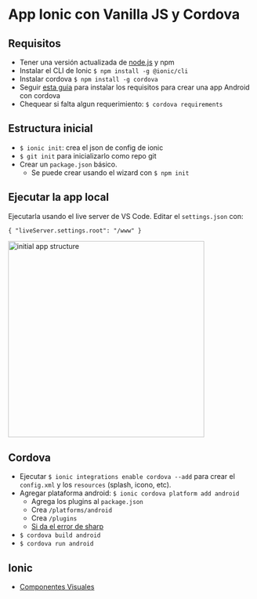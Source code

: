 # App Ionic con Vanilla JS y Cordova

## Requisitos
- Tener una versión actualizada de [node.js](https://nodejs.org/en/) y npm
- Instalar el CLI de Ionic
`$ npm install -g @ionic/cli`
- Instalar cordova
`$ npm install -g cordova`
- Seguir [esta guia](https://cordova.apache.org/docs/en/10.x/guide/platforms/android/index.html#installing-the-requirements) para instalar los requisitos para crear una app Android con cordova
- Chequear si falta algun requerimiento:
`$ cordova requirements`


## Estructura inicial

- `$ ionic init`: crea el json de config de ionic
- `$ git init` para inicializarlo como repo git
- Crear un `package.json` básico.
    - Se puede crear usando el wizard con `$ npm init`

## Ejecutar la app local
Ejecutarla usando el live server de VS Code. Editar el `settings.json` con:

`{
    "liveServer.settings.root": "/www"
}`

<img src="https://drive.google.com/uc?id=1rgGJBUnotXfHwk2BX6qLeUhBKCrh7VDC" alt="initial app structure" width="400"/>

## Cordova
- Ejecutar `$ ionic integrations enable cordova --add` para crear el `config.xml` y los `resources` (splash, icono, etc).
- Agregar plataforma android: `$ ionic cordova platform add android`
    - Agrega los plugins al `package.json`
    - Crea `/platforms/android`
    - Crea `/plugins`
    - [Si da el error de sharp](https://github.com/ionic-team/ionic-cli/issues/4030#issuecomment-502397186)
- `$ cordova build android`
- `$ cordova run android`

## Ionic
- [Componentes Visuales](https://ionicframework.com/docs/components)

